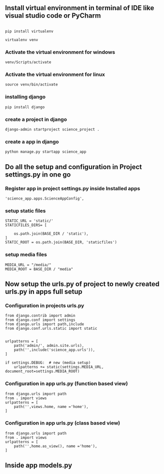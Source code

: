 ## Install virtual environment in terminal of  IDE like visual studio code or PyCharm 
```

```

```
pip install virtualenv
```
```
virtualenv venv
```
### Activate the virtual environment for windows
```
venv/Scripts/activate
```
### Activate the virtual environment for linux
```
source venv/bin/activate
```
### installing django
```
pip install django
```
### create a project in django
```
django-admin startproject science_project .
```
### create a app in django
```
python manage.py startapp science_app
```
## Do all the setup and configuration in Project settings.py in one go
### Register app in project settings.py inside Installed apps 
```
'science_app.apps.ScienceAppConfig',
```
### setup static files 
```
STATIC_URL = 'static/'
STATICFILES_DIRS= [

    os.path.join(BASE_DIR / 'static'),
]
STATIC_ROOT = os.path.join(BASE_DIR, 'staticfiles')
```
### setup media files
```
MEDIA_URL = "/media/"
MEDIA_ROOT = BASE_DIR / "media"
```
## Now setup the urls.py of project to newly created urls.py in apps  full setup
### Configuration in projects urls.py

```
from django.contrib import admin
from django.conf import settings
from django.urls import path,include
from django.conf.urls.static import static


urlpatterns = [
    path('admin/', admin.site.urls),
    path('',include('science_app.urls')),
] 

if settings.DEBUG:  # new (media setup)
    urlpatterns += static(settings.MEDIA_URL, document_root=settings.MEDIA_ROOT)

```
### Configuration in app urls.py (function based view)
```
from django.urls import path
from . import views
urlpatterns = [
    path('',views.home, name ='home'),
] 
```
### Configuration in app urls.py (class based view)
```
from django.urls import path
from . import views
urlpatterns = [
    path('',home.as_view(), name ='home'),
] 
```
## Inside app models.py

 

